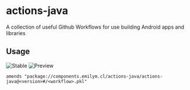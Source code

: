 # actions-java

A collection of useful Github Workflows for use building Android apps and libraries

## Usage
![Stable](https://img.shields.io/github/v/release/ComposeComponents/actions-java?label=Stable)
![Preview](https://img.shields.io/github/v/release/ComposeComponents/actions-java?label=Preview&include_prereleases)

```pkl
amends "package://components.emilym.cl/actions-java/actions-java@<version>#/<workflow>.pkl"
```

